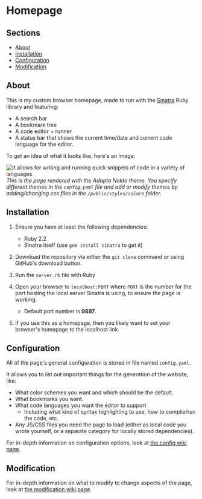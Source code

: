 # Homepage

##  Sections

- [About](https://github.com/JCabr/homepage#about)
- [Installation](https://github.com/JCabr/homepage#installation)
- [Configuration](https://github.com/JCabr/homepage#configuration)
- [Modification](https://github.com/JCabr/homepage#modification)

## About

This is my custom browser homepage, made to run with the
[Sinatra](https://github.com/sinatra/sinatra)
Ruby library and featuring:
- A search bar
- A bookmark tree
- A code editor + runner
- A status bar that shows the current time/date and current code language
  for the editor.


To get an idea of what it looks like, here's an image:

![It allows for writing and running quick snippets of code in a variety
  of languages](homepage_pic.png)
*This is the page rendered with the Adapta Nokto theme.*
*You specify different themes in the `config.yaml` file and add or modify*
*themes by adding/changing css files in the `/public/styles/colors` folder.*

## Installation

1) Ensure you have at least the following dependencies:
    - Ruby 2.2
    - Sinatra itself (use `gem install sinatra` to get it)

2) Download the repository via either the `git clone` command or using
   GitHub's download button.

3) Run the `server.rb` file with Ruby

4) Open your browser to `localhost:PORT` where `PORT` is the number for the
   port hosting the local server Sinatra is using, to ensure the page is
   working.
    - Default port number is **9897**.

5) If you use this as a homepage, then you likely want to set your browser's
   homepage to the localhost link.

## Configuration

All of the page's general configuration is stored in file named `config.yaml`.

It allows you to list out important things for the generation of the website,
like:
  - What color schemes you want and which should be the default.
  - What bookmarks you want.
  - What code languages you want the editor to support
    - Including what kind of syntax highlighting to use, how to compile/run
      the code, etc.
  - Any JS/CSS files you need the page to load (either as local code you
    wrote yourself, or a separate category for locally stored dependencies).

For in-depth information on configuration options, look at
[the config wiki page](link_goes_here).

## Modification

For in-depth information on what to modify to change aspects of the page,
look at [the modification wiki page](link_goes_here).
